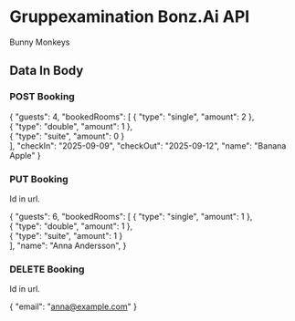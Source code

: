 # Gruppexamination Bonz.Ai API 
Bunny Monkeys

## Data In Body

### POST Booking

{
  "guests": 4,
  "bookedRooms": [
    { "type": "single", "amount": 2 }, <br/>
    { "type": "double", "amount": 1 }, <br/>
    { "type": "suite", "amount": 0 } <br/>
  ],
    "checkIn": "2025-09-09",
    "checkOut": "2025-09-12",
  "name": "Banana Apple"
}


### PUT Booking
Id in url.

{
 "guests": 6,
	"bookedRooms": [
		{ "type": "single", "amount": 1 }, <br/>
		{ "type": "double", "amount": 1 }, <br/>
		{ "type": "suite", "amount": 1 } <br/>
	],
	"name": "Anna Andersson",
}


### DELETE Booking
Id in url.

{ 
  "email": "anna@example.com"
}

